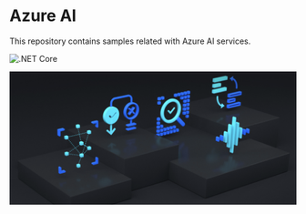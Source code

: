 # Azure AI
This repository contains samples related with Azure AI services.

![.NET Core](https://github.com/Daniel-Krzyczkowski/AzureAI/workflows/.NET%20Core/badge.svg)

![azure-ai-repo.png](images/azure-ai-repo.png)
